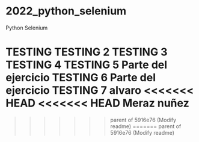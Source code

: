 # 2022_python_selenium
Python Selenium 

TESTING
TESTING 2
TESTING 3
TESTING 4
TESTING 5 Parte del ejercicio
TESTING 6 Parte del ejercicio
TESTING 7
alvaro
<<<<<<< HEAD
<<<<<<< HEAD
Meraz
nuñez
=======
>>>>>>> parent of 5916e76 (Modify readme)
=======
>>>>>>> parent of 5916e76 (Modify readme)
